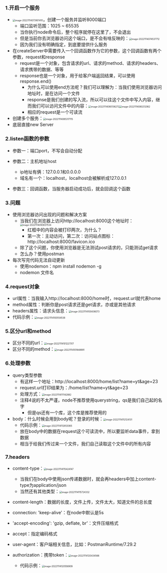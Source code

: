 ### 1.开启一个服务

- <img src="images/image-20221114073901410.png" alt="image-20221114073901410" style="zoom:50%;" />，创建一个服务并监听8000端口
  - 端口监听范围：1025 ~ 65535
  - 当你执行node命令后，整个程序就停在这里了，不会退出
  - 但是当前你去浏览器访问这个端口，是不会有啥反映的：<img src="images/image-20221114074537712.png" alt="image-20221114074537712" style="zoom:50%;" />
  - 因为我们没有明确指定，到底要提供什么服务
- 在createServer中需要传入一个回调函数作为它的参数，这个回调函数有两个参数，request和response
  - request是一个对象，包含请求的url、请求的method、请求的headers、请求携带的数据、等等
  - response也是一个对象，用于给客户端返回结果，可以使用response.end()
    - 为什么可以使用end方法呢？我们可以理解为：当我们使用浏览器访问地址时，是在访问一个文件
    - response是我们创建的写入流，所以可以往这个文件中写入内容，继而我们可以访问文件中的内容：<img src="images/image-20221114080136272.png" alt="image-20221114080136272" style="zoom:50%;" /><img src="images/image-20221114080212062.png" alt="image-20221114080212062" style="zoom:50%;" />
    - 相应的request是一个可读流
- 创建多个服务：<img src="images/image-20221114085317115.png" alt="image-20221114085317115" style="zoom:50%;" />
- 底层直接new Server

### 2.listen函数的参数

- 参数一：端口port，不写会自动分配
- 参数二：主机地址host
  - ip地址有俩：127.0.0.1和0.0.0.0
  - 域名有一个：localhost，localhost会被解析成127.0.0.1

- 参数三：回调函数，当服务器启动成功后，就会回调这个函数

### 3.问题

- 使用浏览器访问出现的问题和解决方案
  - 当我们在浏览器上访问http://localhost:8000这个地址时：<img src="images/image-20221114093837534.png" alt="image-20221114093837534" style="zoom:50%;" />
    - 红框中的内容会被打印两次，为什么？
    - 第一次：主动访问，第二次：访问站点图标：http://localhost:8000/favicon.ico
  - 除了这个问题，你使用浏览器是无法测试post请求的，只能测试get请求
  - 怎么办？使用postman
- 每次写完代码无法自动更新
  - 使用nodemon：npm install nodemon -g
  - nodemon 文件名

### 4.request对象

- url属性：当我输入http://localhost:8000/home时，request.url就代表home
- method属性：判断你是post请求还是get请求，亦或是其他请求
- headers属性：请求头信息：<img src="images/image-20221114100436073.png" alt="image-20221114100436073" style="zoom:50%;" />
- 代码示例：<img src="images/image-20221114100554538.png" alt="image-20221114100554538" style="zoom: 50%;" />

### 5.区分url和method

- 区分不同的url：<img src="images/image-20221114101227317.png" alt="image-20221114101227317" style="zoom:50%;" />
- 区分不同的method：<img src="images/image-20221114101848991.png" alt="image-20221114101848991" style="zoom:50%;" />

### 6.处理参数

- query类型参数
  - 有这样一个地址：http://localhost:8000/home/list?name=yt&age=23
  - request.url打印结果为：/home/list?name=yt&age=23
  - 处理方式：<img src="images/image-20221114111142882.png" alt="image-20221114111142882" style="zoom:50%;" />
  - 注释4说的不太严谨，node不推荐使用querystring，qs是我们自己起的名字
    - 但是qs还有一个库，这个库是推荐使用的
- body：什么时候会用到body呢？登录的时候：<img src="images/image-20221114112124131.png" alt="image-20221114112124131" style="zoom:50%;" />
  - 代码示例：<img src="images/image-20221114112853065.png" alt="image-20221114112853065" style="zoom:50%;" />
  - 放在body中的数据在request这个可读流中，所以要监听data事件，拿到数据
  - 相当于给我们传过来一个文件，我们自己读取这个文件中的所有内容

### 7.headers

- content-type：<img src="images/image-20221114115424147.png" alt="image-20221114115424147" style="zoom:50%;" />
  - 当我们在body中使用json传递数据时，就会再headers中加上content-type为application/json
  - 当然还有其他类型：<img src="images/image-20221114115724332.png" alt="image-20221114115724332" style="zoom: 50%;" />
- content-length：数据的长度，文件上传，文件太大，知道文件的总长度
- connection: 'keep-alive'：在node中默认是5s
- 'accept-encoding': 'gzip, deflate, br'：文件压缩格式
- accept：指定编码格式
- user-agent：客户端相关信息，比如：PostmanRuntime/7.29.2

- authorization：携带token：<img src="images/image-20221114120434566.png" alt="image-20221114120434566" style="zoom:50%;" />
  - 代码示例：<img src="images/image-20221114120556909.png" alt="image-20221114120556909" style="zoom: 50%;" />



